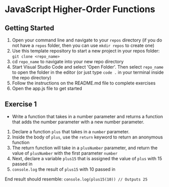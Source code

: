# JavaScript Higher-Order Functions

## Getting Started

1. Open your command line and navigate to your `repos` directory (if you do not have a `repos` folder, then you can use `mkdir repos` to create one)
2. Use this template repository to start a new project in your repos folder: `git clone <repo_name>`
3. cd `repo_name` to navigate into your new repo directory
4. Start Visual Studio Code and select 'Open Folder'. Then select `repo_name` to open the folder in the editor (or just type `code .` in your terminal inside the repo directory)
5. Follow the instructions on the README.md file to complete exercises
6. Open the app.js file to get started

## Exercise 1

- Write a function that takes in a number parameter and returns a function that adds the number parameter with a new number parameter.

1. Declare a function `plus` that takes in a `number` parameter.
2. Inside the body of `plus`, use the `return` keyword to return an anonymous function
3. The return function will take in a `plusNumber` parameter, and return the value of `plusNumber` with the first parameter `number`
4. Next, declare a variable `plus15` that is assigned the value of `plus` with 15 passed in
5. `console.log` the result of `plus15` with 10 passed in

End result should resemble: `console.log(plus15(10)) // Outputs 25`
